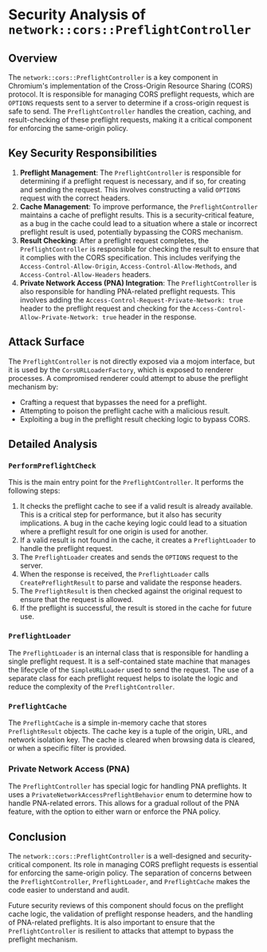# Security Analysis of `network::cors::PreflightController`

## Overview

The `network::cors::PreflightController` is a key component in Chromium's implementation of the Cross-Origin Resource Sharing (CORS) protocol. It is responsible for managing CORS preflight requests, which are `OPTIONS` requests sent to a server to determine if a cross-origin request is safe to send. The `PreflightController` handles the creation, caching, and result-checking of these preflight requests, making it a critical component for enforcing the same-origin policy.

## Key Security Responsibilities

1.  **Preflight Management**: The `PreflightController` is responsible for determining if a preflight request is necessary, and if so, for creating and sending the request. This involves constructing a valid `OPTIONS` request with the correct headers.
2.  **Cache Management**: To improve performance, the `PreflightController` maintains a cache of preflight results. This is a security-critical feature, as a bug in the cache could lead to a situation where a stale or incorrect preflight result is used, potentially bypassing the CORS mechanism.
3.  **Result Checking**: After a preflight request completes, the `PreflightController` is responsible for checking the result to ensure that it complies with the CORS specification. This includes verifying the `Access-Control-Allow-Origin`, `Access-Control-Allow-Methods`, and `Access-Control-Allow-Headers` headers.
4.  **Private Network Access (PNA) Integration**: The `PreflightController` is also responsible for handling PNA-related preflight requests. This involves adding the `Access-Control-Request-Private-Network: true` header to the preflight request and checking for the `Access-Control-Allow-Private-Network: true` header in the response.

## Attack Surface

The `PreflightController` is not directly exposed via a mojom interface, but it is used by the `CorsURLLoaderFactory`, which is exposed to renderer processes. A compromised renderer could attempt to abuse the preflight mechanism by:

*   Crafting a request that bypasses the need for a preflight.
*   Attempting to poison the preflight cache with a malicious result.
*   Exploiting a bug in the preflight result checking logic to bypass CORS.

## Detailed Analysis

### `PerformPreflightCheck`

This is the main entry point for the `PreflightController`. It performs the following steps:

1.  It checks the preflight cache to see if a valid result is already available. This is a critical step for performance, but it also has security implications. A bug in the cache keying logic could lead to a situation where a preflight result for one origin is used for another.
2.  If a valid result is not found in the cache, it creates a `PreflightLoader` to handle the preflight request.
3.  The `PreflightLoader` creates and sends the `OPTIONS` request to the server.
4.  When the response is received, the `PreflightLoader` calls `CreatePreflightResult` to parse and validate the response headers.
5.  The `PreflightResult` is then checked against the original request to ensure that the request is allowed.
6.  If the preflight is successful, the result is stored in the cache for future use.

### `PreflightLoader`

The `PreflightLoader` is an internal class that is responsible for handling a single preflight request. It is a self-contained state machine that manages the lifecycle of the `SimpleURLLoader` used to send the request. The use of a separate class for each preflight request helps to isolate the logic and reduce the complexity of the `PreflightController`.

### `PreflightCache`

The `PreflightCache` is a simple in-memory cache that stores `PreflightResult` objects. The cache key is a tuple of the origin, URL, and network isolation key. The cache is cleared when browsing data is cleared, or when a specific filter is provided.

### Private Network Access (PNA)

The `PreflightController` has special logic for handling PNA preflights. It uses a `PrivateNetworkAccessPreflightBehavior` enum to determine how to handle PNA-related errors. This allows for a gradual rollout of the PNA feature, with the option to either warn or enforce the PNA policy.

## Conclusion

The `network::cors::PreflightController` is a well-designed and security-critical component. Its role in managing CORS preflight requests is essential for enforcing the same-origin policy. The separation of concerns between the `PreflightController`, `PreflightLoader`, and `PreflightCache` makes the code easier to understand and audit.

Future security reviews of this component should focus on the preflight cache logic, the validation of preflight response headers, and the handling of PNA-related preflights. It is also important to ensure that the `PreflightController` is resilient to attacks that attempt to bypass the preflight mechanism.